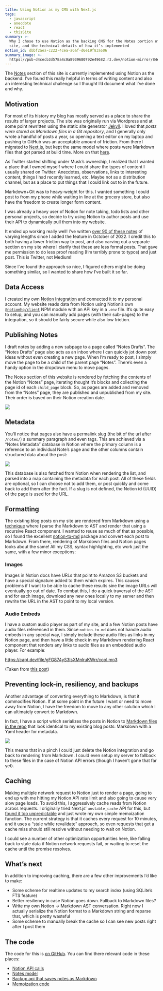 ```yaml
---
title: Using Notion as my CMS with Next.js
tags:
  - javascript
  - anecdote
  - react
  - thisSite
summary: >-
  Why I chose to use Notion as the backing CMS for the Notes portion of this
  site, and the technical details of how it’s implemented
notion_id: dbbf2aea-c222-4cea-a6af-d6e19f83a606
summary_image: >-
  https://pub-d4cecb3d578a4c0a8939680792e49682.r2.dev/notion-mirror/84ebb48c-616a-4f51-ae9a-991a4e0a7e9b/727fb2ac-8f96-4964-8790-c88490cb5417/Screenshot_2024-07-24_at_11.53.31_AM.png
---
```

The [Notes](https://jordaneldredge.com/notes/) section of this site is currently implemented using Notion as the backend. I’ve found this really helpful in terms of writing content and also an interesting technical challenge so I thought I’d document what I’ve done and why.

## Motivation

For most of its history my blog has mostly served as a place to share the results of larger projects. The site was originally run via Wordpress and at some point rewritten using the static site generator [Jekyll](/dbbf2aeac2224ceaa6afd6e19f83a606). I loved that _posts were stored as Markdown files in a Git repository_, and I generally only wrote a handful of posts a year, so opening a text editor on my laptop and pushing to GitHub was an acceptable amount of friction. From there I migrated to [Next.js](https://nextjs.org/), but kept the same model where posts were Markdown files that got parsed at build time. More on that [here](https://jordaneldredge.com/notes/markdown-react/).

As Twitter started shifting under Musk’s ownership, I realized that I wanted a place that I owned myself where I could share the types of content I usually shared on Twitter: Anecdotes, observations, links to interesting content, things I had recently learned, etc. Maybe not as a distribution channel, but as a place to put things that I could link out to in the future.

Markdown+Git was to heavy-weight for this. I wanted something I could post to from my phone while waiting in line at the grocery store, but also have the freedom to create longer form content.

I was already a heavy user of Notion for note taking, todo lists and other personal projects, so decide to try using Notion to author posts and use their API to dynamically pull them into my website.

It ended up working really well! I’ve written [over 90 of these notes](https://jordaneldredge.com/notes/) of varying lengths since I added the feature in October of 2022. I credit this to both having a lower friction way to post, and also carving out a separate section on my site where I clarify that these are less formal posts. That gave me permission to do less proof reading (I’m terribly prone to typos) and just post. This is Twitter, not Medium!

Since I’ve found the approach so nice, I figured others might be doing something similar, so I wanted to share how I’ve built it so far.

## Data Access

I created my own [Notion Integration](https://developers.notion.com/docs/create-a-notion-integration) and connected it to my personal account. My website reads data from Notion using Notion’s own [`@notionhq/client`](https://www.npmjs.com/package/@notionhq/client) NPM module with an API key in a `.env` file. It’s quite easy to setup, and you can manually add pages (with their sub-pages) to the integration, so it should be fairly secure while also low friction.

## Publishing Notes

I draft notes by adding a new subpage to a page called “Notes Drafts”. The “Notes Drafts” page also acts as an inbox where I can quickly jot down post ideas without even creating a new page. When I’m ready to post, I simply move the page to be a child of the parent page “Notes”. There’s even a handy option in the dropdown menu to move pages.

The Notes section of this website is rendered by fetching the contents of the Notion “Notes” page, iterating thought it’s blocks and collecting the page id of each `child_page` block. So, as pages are added and removed from the “Notes” page, they are published and unpublished from my site. Their order is based on their Notion creation date.

![](https://pub-d4cecb3d578a4c0a8939680792e49682.r2.dev/notion-mirror/84ebb48c-616a-4f51-ae9a-991a4e0a7e9b/727fb2ac-8f96-4964-8790-c88490cb5417/Screenshot_2024-07-24_at_11.53.31_AM.png)

## Metadata

You’ll notice that pages also have a permalink slug (the bit of the url after `/notes/`) a summary paragraph and even tags. This are achieved via a “Notes Metadata” database in Notion where the primary column is a reference to an individual Note’s page and the other columns contain structured data about the post:

![](https://pub-d4cecb3d578a4c0a8939680792e49682.r2.dev/notion-mirror/84ebb48c-616a-4f51-ae9a-991a4e0a7e9b/d6d3f2a8-9931-441a-bf7f-0715ead3b1b7/Screenshot_2024-07-24_at_11.55.24_AM.png)

This database is also fetched from Notion when rendering the list, and parsed into a map containing the metadata for each post. All of these fields are optional, so I can choose not to add them, or post quickly and come back to add them after the fact. If a slug is not defined, the Notion id (UUID) of the page is used for the URL.

## Formatting

The existing blog posts on my site are rendered from Markdown using a [technique](https://jordaneldredge.com/notes/markdown-react/) where I parse the Markdown to AST and render that using a recursive React component. I wanted to reuse as much of that as possible, so I found the excellent [notion-to-md](https://github.com/souvikinator/notion-to-md) package and convert each post to Markdown. From there, rendering of Markdown files and Notion pages looks about the same! All my CSS, syntax highlighting, etc work just the same, with a few minor exceptions:

### Images

Images in Notion docs have URLs that point to Amazon S3 buckets and have a special signature added to them which expires. This causes problems if I want to be able to cache these results sine the image URLs will eventually go out of date. To combat this, I do a quick traversal of the AST and for each image, download any new ones locally to my server and then rewrite the URL in the AST to point to my local version.

### Audio Embeds

I have a custom audio player as part of my site, and a few Notion posts have audio files referenced in them. Since `notion-to-md` does not handle audio embeds in any special way, I simply include these audio files as links in my Notion page, and then have a little check in my Markdown rendering React component that renders any links to audio files as an embedded audio player. For example:

<https://capt.dev/file/gFG874yS3IsXMnlruKWrr/cool.mp3>

(Taken from [this post](https://jordaneldredge.com/notes/corrupted-skins/))

## Preventing lock-in, resiliency, and backups

Another advantage of converting everything to Markdown, is that it commodifies Notion. If at some point in the future I want or need to move away from Notion, I have the freedom to move to any other solution which I can ultimately convert to Markdown.

In fact, I have a script which serializes the posts in Notion to [Markdown files in the repo](https://github.com/captbaritone/jordaneldredge.com/tree/dc611db6986cc87d7e5dac77540d1c4064aa9f72/_notes) that look identical to my existing blog posts: Markdown with a Yaml header for metadata.

![](https://pub-d4cecb3d578a4c0a8939680792e49682.r2.dev/notion-mirror/84ebb48c-616a-4f51-ae9a-991a4e0a7e9b/19c69eee-6b62-4e4e-9312-eaf048941871/Screenshot_2024-07-24_at_2.52.28_PM.png)

This means that in a pinch I could just delete the Notion integration and go back to rendering from Markdown. I could even setup my server to fallback to these files in the case of Notion API errors (though I haven’t gone that far yet).

## Caching

Making multiple network request to Notion just to render a page, going to end up with me hitting my Notion API rate limit and also going to cause very slow page loads. To avoid this, I aggressively cache reads from Notion across requests. I originally tried Next.js’ `unstable_cache` API for this, but [found it too unpredictable](https://jordaneldredge.com/notes/unstable_cache/) and just wrote my own simple memoization function. The current strategy is that it caches every request for 10 minutes, and it uses a “stale while revalidate” approach, so even requests that get a cache miss should still resolve without needing to wait on Notion.

I could see a number of other optimization opportunities here, like falling back to stale data if Notion network requests fail, or waiting to reset the cache until the promise resolves.

## What’s next

In addition to improving caching, there are a few other improvements I’d like to make:

- Some scheme for realtime updates to my search index (using SQLite’s FTS feature)
- Better resiliency in case Notion goes down. Fallback to Markdown files?
- Write my own Notion → Markdown AST conversation. Right now I actually serialize the Notion format to a Markdown string and reparse that, which is pretty wasteful
- Some scheme to manually break the cache so I can see new posts right after I post them

## The code

The code for this is [on GitHub](https://github.com/captbaritone/jordaneldredge.com/blob/dc611db6986cc87d7e5dac77540d1c4064aa9f72/app/api/backup/route.ts#L4). You can find there relevant code in these places:

- [Notion API calls](https://github.com/captbaritone/jordaneldredge.com/blob/dc611db6986cc87d7e5dac77540d1c4064aa9f72/lib/services/notion.ts#L4)
- [Notes model](https://github.com/captbaritone/jordaneldredge.com/blob/dc611db6986cc87d7e5dac77540d1c4064aa9f72/lib/data/Note.ts)
- [Backup api that saves notes as Markdown](https://github.com/captbaritone/jordaneldredge.com/blob/dc611db6986cc87d7e5dac77540d1c4064aa9f72/app/api/backup/route.ts#L4)
- [Memoization code](https://github.com/captbaritone/jordaneldredge.com/blob/dc611db6986cc87d7e5dac77540d1c4064aa9f72/lib/memoize.ts#L17)
